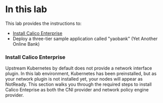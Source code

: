 # In this lab

This lab provides the instructions to:

* [Install Calico Enterprise](https://github.com/Pooriya-a/CalicoEnterprise-Networking-Training/edit/main/1.%20Install%20Calico%20Enterprise/README.md)
* Deploy a three-tier sample application called "yaobank" (Yet Another Online Bank)


### Install Calico Enterprise

Upstream Kubernetes by default does not provide a network interface plugin. In this lab environment, Kubernetes has been preinstalled, but as your network plugin is not installed yet, your nodes will appear as NotReady. This section walks you through the required steps to install Calico Enteprise as both the CNI provider and network policy engine provider.

